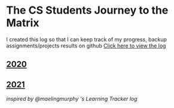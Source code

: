 # The CS Students Journey to the Matrix
I created this log so that I can keep track of my progress, backup assignments/projects results on github [Click here to view the log](log.md)

## [2020](log.md#2020)
## [2021](log.md#2021)

*inspired by @maelingmurphy 's Learning Tracker log*

